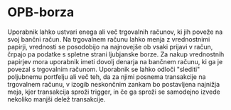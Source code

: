 # OPB-borza

Uporabnik lahko ustvari enega ali več trgovalnih računov, ki jih poveže na svoj bančni račun. Na trgovalnem računu lahko menja z vrednostnimi papirji, vrednosti se posodobijo na najnovejše ob vsaki prijavi v račun, črpajo pa podatke s spletne strani ljubjanske borze. Za nakup vrednostnih papirjev mora uporabnik imeti dovolj denarja na bančnem računu, ki ga je povezal s trgovalnim računom. Uporabnik se lahko odloči "slediti" poljubnemu portfelju ali več teh, da za njimi posnema transakcije na trgovalnem računu, v izogib neskončnim zankam bo postavljena najnižja meja, kjer transakcija sproži trigger, in če ga sproži se samodejno izvede nekoliko manjši delež transakcije.
